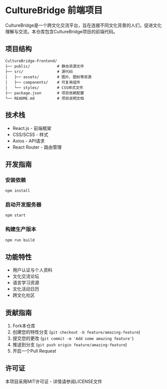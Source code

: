 # CultureBridge 前端项目

CultureBridge是一个跨文化交流平台，旨在连接不同文化背景的人们，促进文化理解与交流。本仓库包含CultureBridge项目的前端代码。

## 项目结构

```
CultureBridge-Frontend/
├── public/            # 静态资源文件
├── src/               # 源代码
│   ├── assets/        # 图片、图标等资源
│   ├── components/    # 可复用组件
│   └── styles/        # CSS样式文件
├── package.json       # 项目依赖配置
└── README.md          # 项目说明文档
```

## 技术栈

- React.js - 前端框架
- CSS/SCSS - 样式
- Axios - API请求
- React Router - 路由管理

## 开发指南

### 安装依赖

```bash
npm install
```

### 启动开发服务器

```bash
npm start
```

### 构建生产版本

```bash
npm run build
```

## 功能特性

- 用户认证与个人资料
- 文化交流论坛
- 语言学习资源
- 文化活动日历
- 跨文化社区

## 贡献指南

1. Fork本仓库
2. 创建您的特性分支 (`git checkout -b feature/amazing-feature`)
3. 提交您的更改 (`git commit -m 'Add some amazing feature'`)
4. 推送到分支 (`git push origin feature/amazing-feature`)
5. 开启一个Pull Request

## 许可证

本项目采用MIT许可证 - 详情请参阅LICENSE文件
